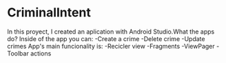 # CriminalIntent
In this proyect, I created an aplication with Android Studio.What the apps do? 
Inside of the app you can:
-Create a crime
-Delete crime
-Update crimes
 App's main funcionality is:
-Recicler view
-Fragments
-ViewPager
-Toolbar actions
